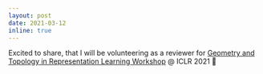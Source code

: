 ```yaml
---
layout: post
date: 2021-03-12
inline: true
---
```

Excited to share, that I will be volunteering as a reviewer for [Geometry and Topology in Representation Learning Workshop](https://iclr.cc/Conferences/2021/Schedule?showEvent=2137) @ ICLR 2021 🎉
